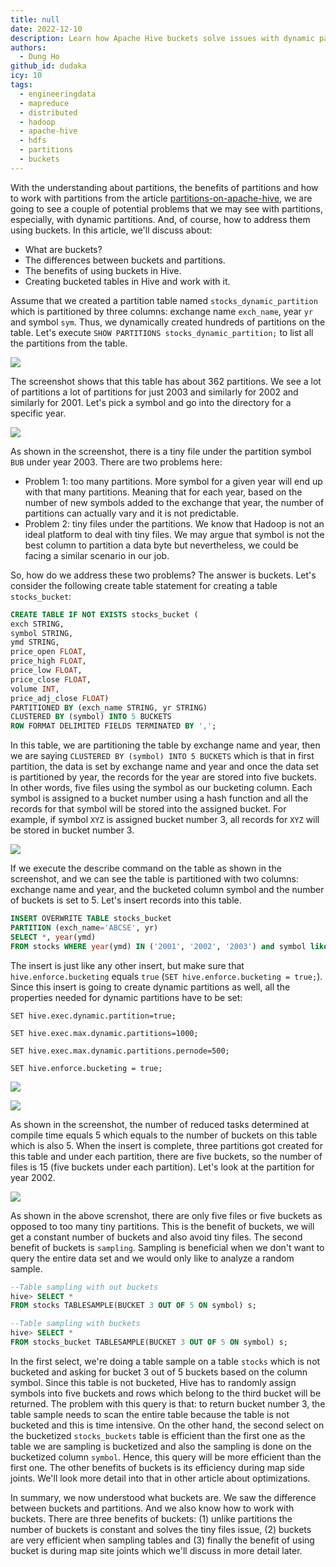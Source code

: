 ```yaml
---
title: null
date: 2022-12-10
description: Learn how Apache Hive buckets solve issues with dynamic partitions by reducing tiny files, enabling efficient sampling, and improving query performance through bucketing and partitioning techniques.
authors:
  - Dung Ho
github_id: dudaka
icy: 10
tags:
  - engineeringdata
  - mapreduce
  - distributed
  - hadoop
  - apache-hive
  - hdfs
  - partitions
  - buckets
---
```


With the understanding about partitions, the benefits of partitions and how to work with partitions from the article [partitions-on-apache-hive](), we are going to see a couple of potential problems that we may see with partitions, especially, with dynamic partitions. And, of course, how to address them using buckets. In this article, we'll discuss about:

- What are buckets?
- The differences between buckets and partitions.
- The benefits of using buckets in Hive.
- Creating bucketed tables in Hive and work with it.

Assume that we created a partition table named `stocks_dynamic_partition` which is partitioned by three columns: exchange name `exch_name`, year `yr` and symbol `sym`. Thus, we dynamically created hundreds of partitions on the table. Let's execute `SHOW PARTITIONS stocks_dynamic_partition;` to list all the partitions from the table.

![](assets/buckets-on-apache-hive_listofpartitions.webp)

The screenshot shows that this table has about 362 partitions. We see a lot of partitions a lot of partitions for just 2003 and similarly for 2002 and similarly for 2001. Let's pick a symbol and go into the directory for a specific year.

![](assets/buckets-on-apache-hive_lsapartition.webp)

As shown in the screenshot, there is a tiny file under the partition symbol `BUB` under year 2003.
There are two problems here:

- Problem 1: too many partitions. More symbol for a given year will end up with that many partitions. Meaning that for each year, based on the number of new symbols added to the exchange that year, the number of partitions can actually vary and it is not predictable.
- Problem 2: tiny files under the partitions. We know that Hadoop is not an ideal platform to deal with tiny files. We may argue that symbol is not the best column to partition a data byte but nevertheless, we could be facing a similar scenario in our job.

So, how do we address these two problems? The answer is buckets. Let's consider the following create table statement for creating a table `stocks_bucket`:

```sql
CREATE TABLE IF NOT EXISTS stocks_bucket (
exch STRING,
symbol STRING,
ymd STRING,
price_open FLOAT,
price_high FLOAT,
price_low FLOAT,
price_close FLOAT,
volume INT,
price_adj_close FLOAT)
PARTITIONED BY (exch_name STRING, yr STRING)
CLUSTERED BY (symbol) INTO 5 BUCKETS
ROW FORMAT DELIMITED FIELDS TERMINATED BY ',';
```

In this table, we are partitioning the table by exchange name and year, then we are saying `CLUSTERED BY (symbol) INTO 5 BUCKETS` which is that in first partition, the data is set by exchange name and year and once the data set is partitioned by year, the records for the year are stored into five buckets. In other words, five files using the symbol as our bucketing column. Each symbol is assigned to a bucket number using a hash function and all the records for that symbol will be stored into the assigned bucket. For example, if symbol `XYZ` is assigned bucket number 3, all records for `XYZ` will be stored in bucket number 3.

![](assets/buckets-on-apache-hive_bucketingdemo.webp)

If we execute the describe command on the table as shown in the screenshot, and we can see the table is partitioned with two columns: exchange name and year, and the bucketed column symbol and the number of buckets is set to 5. Let's insert records into this table.

```sql
INSERT OVERWRITE TABLE stocks_bucket
PARTITION (exch_name='ABCSE', yr)
SELECT *, year(ymd)
FROM stocks WHERE year(ymd) IN ('2001', '2002', '2003') and symbol like 'B%';
```

The insert is just like any other insert, but make sure that `hive.enforce.bucketing` equals `true` (`SET hive.enforce.bucketing = true;`). Since this insert is going to create dynamic partitions as well, all the properties needed for dynamic partitions have to be set:

```
SET hive.exec.dynamic.partition=true;

SET hive.exec.max.dynamic.partitions=1000;

SET hive.exec.max.dynamic.partitions.pernode=500;

SET hive.enforce.bucketing = true;
```

![](assets/buckets-on-apache-hive_insertdata.webp)

![](assets/buckets-on-apache-hive_insertdone.webp)

As shown in the screenshot, the number of reduced tasks determined at compile time equals 5 which equals to the number of buckets on this table which is also 5. When the insert is complete, three partitions got created for this table and under each partition, there are five buckets, so the number of files is 15 (five buckets under each partition). Let's look at the partition for year 2002.

![](assets/buckets-on-apache-hive_lsbucketing.webp)

As shown in the above screnshot, there are only five files or five buckets as opposed to too many tiny partitions. This is the benefit of buckets, we will get a constant number of buckets and also avoid tiny files. The second benefit of buckets is `sampling`. Sampling is beneficial when we don't want to query the entire data set and we would only like to analyze a random sample.

```sql
--Table sampling with out buckets
hive> SELECT *
FROM stocks TABLESAMPLE(BUCKET 3 OUT OF 5 ON symbol) s;

--Table sampling with buckets
hive> SELECT *
FROM stocks_bucket TABLESAMPLE(BUCKET 3 OUT OF 5 ON symbol) s;
```

In the first select, we're doing a table sample on a table `stocks` which is not bucketed and asking for bucket 3 out of 5 buckets based on the column symbol. Since this table is not bucketed, Hive has to randomly assign symbols into five buckets and rows which belong to the third bucket will be returned. The problem with this query is that: to return bucket number 3, the table sample needs to scan the entire table because the table is not bucketed and this is time intensive. On the other hand, the second select on the bucketized `stocks_buckets` table is efficient than the first one as the table we are sampling is bucketized and also the sampling is done on the bucketized column `symbol`. Hence, this query will be more efficient than the first one. The other benefits of buckets is its efficiency during map side joints. We'll look more detail into that in other article about optimizations.

In summary, we now understood what buckets are. We saw the difference between buckets and partitions. And we also know how to work with buckets. There are three benefits of buckets: (1) unlike partitions the number of buckets is constant and solves the tiny files issue, (2) buckets are very efficient when sampling tables and (3) finally the benefit of using bucket is during map site joints which we'll discuss in more detail later.
